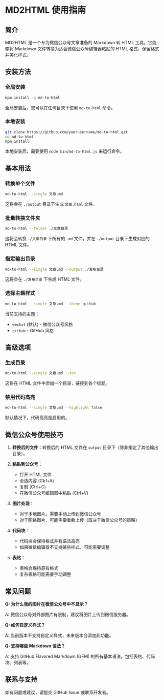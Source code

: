 # MD2HTML 使用指南

## 简介

MD2HTML 是一个专为微信公众号文章准备的 Markdown 转 HTML 工具。它能够将 Markdown 文件转换为适合微信公众号编辑器粘贴的 HTML 格式，保留格式并美化样式。

## 安装方法

### 全局安装

```bash
npm install -g md-to-html
```

全局安装后，您可以在任何目录下使用 `md-to-html` 命令。

### 本地安装

```bash
git clone https://github.com/yourusername/md-to-html.git
cd md-to-html
npm install
```

本地安装后，需要使用 `node bin/md-to-html.js` 来运行命令。

## 基本用法

### 转换单个文件

```bash
md-to-html --single 文章.md
```

这将会在 `./output` 目录下生成 `文章.html` 文件。

### 批量转换文件夹

```bash
md-to-html --folder ./文章目录
```

这将会转换 `./文章目录` 下所有的 `.md` 文件，并在 `./output` 目录下生成对应的 HTML 文件。

### 指定输出目录

```bash
md-to-html --single 文章.md --output ./发布目录
```

这将会在 `./发布目录` 下生成 HTML 文件。

### 选择主题样式

```bash
md-to-html --single 文章.md --theme github
```

当前支持的主题：
- `wechat` (默认) - 微信公众号风格
- `github` - GitHub 风格

## 高级选项

### 生成目录

```bash
md-to-html --single 文章.md --toc
```

这将在 HTML 文件中添加一个目录，链接到各个标题。

### 禁用代码高亮

```bash
md-to-html --single 文章.md --highlight false
```

默认情况下，代码高亮是启用的。

## 微信公众号使用技巧

1. **转换后的文件**：转换后的 HTML 文件在 `output` 目录下（除非指定了其他输出目录）。

2. **粘贴到公众号**：
   - 打开 HTML 文件
   - 全选内容 (Ctrl+A)
   - 复制 (Ctrl+C)
   - 在微信公众号编辑器中粘贴 (Ctrl+V)

3. **图片处理**：
   - 对于本地图片，需要手动上传到微信公众号
   - 对于网络图片，可能需要重新上传（取决于微信公众号的策略）

4. **代码块**：
   - 代码块会保持格式并有语法高亮
   - 如果微信编辑器不支持某些样式，可能需要调整

5. **表格**：
   - 表格会保持原有格式
   - 复杂表格可能需要手动调整

## 常见问题

**Q: 为什么我的图片在微信公众号中不显示？**

A: 微信公众号对外部图片有限制，建议将图片上传到微信服务器。

**Q: 如何自定义样式？**

A: 当前版本不支持自定义样式，未来版本会添加此功能。

**Q: 支持哪些 Markdown 语法？**

A: 支持 GitHub Flavored Markdown (GFM) 的所有基本语法，包括表格、代码块、列表等。

## 联系与支持

如有问题或建议，请提交 GitHub Issue 或联系开发者。 
